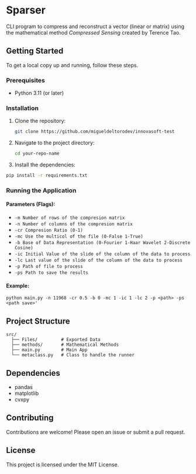 # Sparser

CLI program to compress and reconstruct a vector (linear or matrix) using the mathematical method *Compressed Sensing* created by Terence Tao.

## Getting Started

To get a local copy up and running, follow these steps.

### Prerequisites

- Python 3.11 (or later)
### Installation

1. Clone the repository:
   ```bash
   git clone https://github.com/migueldeltorodev/innovasoft-test
   ```

2. Navigate to the project directory:
   ```bash
   cd your-repo-name
   ```

3. Install the dependencies:
```bash
pip install -r requirements.txt
```



### Running the Application

#### Parameters (Flags):

- `-m Number of rows of the compresion matrix`
- `-n Number of columns of the compresion matrix`
- `-cr Compresion Ratio (0-1)`
- `-mc Use the multicol of the file (0-False 1-True)`
- `-b Base of Data Representation (0-Fourier 1-Haar Wavelet 2-Discrete Cosine)`
- `-ic Initial Value of the slide of the column of the data to process`
- `-lc Last value of the slide of the column of the data to process`
- `-p Path of file to process`
- `-ps Path to save the results`
#### Example:

`python main.py -n 11968 -cr 0.5 -b 0 -mc 1 -ic 1 -lc 2 -p <path> -ps <path save>'`

## Project Structure

```
src/
  ├── Files/         # Exported Data 
  ├── methods/       # Mathematical Methods
  ├── main.py        # Main App 
  └── metaclass.py   # Class to handle the runner 
```

## Dependencies

- pandas
- matplotlib
- cvxpy

## Contributing

Contributions are welcome! Please open an issue or submit a pull request.

## License

This project is licensed under the MIT License.